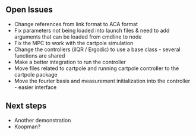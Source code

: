 ## Open Issues
* Change references from link format to ACA format
* Fix parameters not being loaded into launch files & need to add arguments that can be loaded from cmdline to node
* Fix the MPC to work with the cartpole simulation
* Change the controllers (ilQR / Ergodic) to use a base class - several functions are shared
* Make a better integration to run the controller
* Move files related to cartpole and running cartpole controller to the cartpole package
* Move the fourier basis and measurement initialization into the controller - easier interface

## Next steps
* Another demonstration
* Koopman?